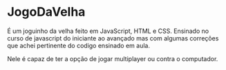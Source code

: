 # JogoDaVelha

É um joguinho da velha feito em JavaScript, HTML e CSS. Ensinado no curso de javascript do iniciante ao avançado mas com algumas correções que achei pertinente do codigo ensinado em aula.

Nele é capaz de ter a opção de jogar multiplayer ou contra o computador.
